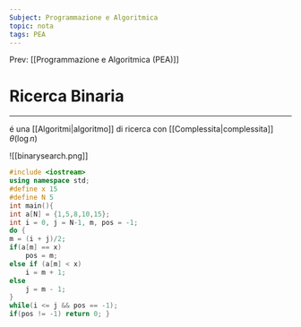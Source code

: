 ```yaml
---
Subject: Programmazione e Algoritmica
topic: nota
tags: PEA
---
```


Prev: [[Programmazione e Algoritmica (PEA)]]

# Ricerca Binaria
---
é una [[Algoritmi|algoritmo]] di ricerca con [[Complessita|complessita]] $\theta(\log n)$

![[binarysearch.png]]

```c++
#include <iostream>
using namespace std;
#define x 15
#define N 5
int main(){
int a[N] = {1,5,8,10,15};
int i = 0, j = N-1, m, pos = -1;
do { 
m = (i + j)/2; 
if(a[m] == x)
	pos = m; 
else if (a[m] < x) 
	i = m + 1; 
else 
	j = m - 1; 
}
while(i <= j && pos == -1); 
if(pos != -1) return 0; }
```
